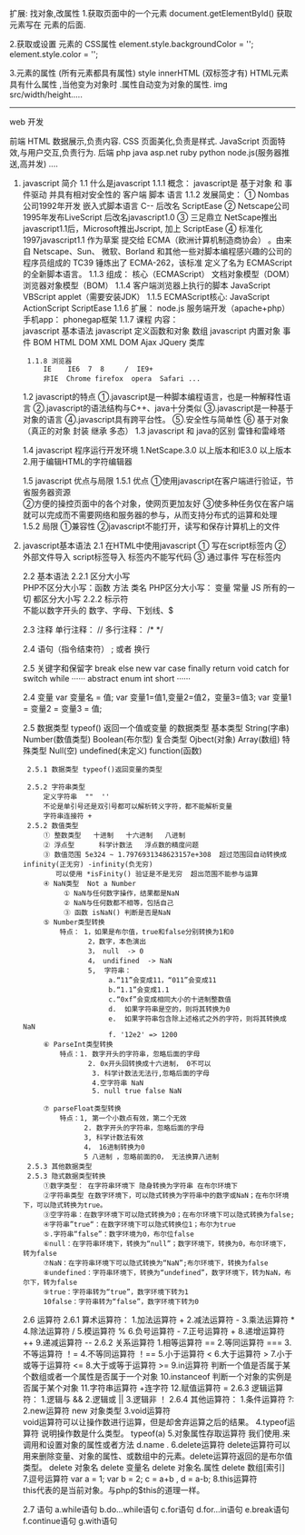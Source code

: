 扩展:
    找对象,改属性
1.获取页面中的一个元素
    document.getElementById()
    获取元素写在  元素的后面.

2.获取或设置 元素的 CSS属性
    element.style.backgroundColor = '';
    element.style.color = '';

3.元素的属性 (所有元素都具有属性)
    style
    innerHTML  (双标签才有)
    HTML元素 具有什么属性 ,当他变为对象时 .属性自动变为对象的属性.
    img  src/width/height.....

------------

web  开发

前端
    HTML        数据展示,负责内容.
    CSS         页面美化,负责是样式.
    JavaScript  页面特效,与用户交互,负责行为.
后端
    php  java  asp.net  ruby  python  node.js(服务器推送,高并发) ....

1. javascript 简介
    1.1 什么是javascript
        1.1.1 概念： javascript是 基于对象 和 事件驱动 并具有相对安全性的 客户端 脚本 语言
        1.1.2 发展简史：
            ① Nombas公司1992年开发 嵌入式脚本语言 C-- 后改名 ScriptEase
            ② Netscape公司 1995年发布LiveScript 后改名javascript1.0 
            ③ 三足鼎立  NetScape推出javascript1.1后，Microsoft推出Jscript, 加上 ScriptEase
            ④ 标准化 1997javascript1.1 作为草案 提交给 ECMA（欧洲计算机制造商协会） 。由来自 Netscape、Sun、
                微软、Borland 和其他一些对脚本编程感兴趣的公司的程序员组成的 TC39 锤炼出了 ECMA-262，该标准
                定义了名为 ECMAScript 的全新脚本语言。
        1.1.3 组成： 核心（ECMAScript） 文档对象模型（DOM）  浏览器对象模型（BOM）
        1.1.4 客户端浏览器上执行的脚本 JavaScript   VBScript    applet（需要安装JDK）
        1.1.5 ECMAScript核心: JavaScript   ActionScript  ScriptEase
        1.1.6 扩展：     node.js  服务端开发（apache+php）
                               手机app：  phonegap框架
        1.1.7 课程 内容：   
            javascript 基本语法
            javascript 定义函数和对象 数组
            javascript 内置对象
            事件
            BOM
            HTML DOM
            XML DOM
            Ajax
            JQuery  类库

        1.1.8 浏览器
            IE    IE6  7  8     /  IE9+
            非IE  Chrome firefox  opera  Safari ...
            
    1.2 javascript的特点
        ①.javascript是一种脚本编程语言，也是一种解释性语言
        ②.javascript的语法结构与C++、java十分类似
        ③.javascript是一种基于对象的语言 
        ④.javascript具有跨平台性。
        ⑤.安全性与简单性
        ⑥ 基于对象（真正的对象 封装 继承 多态）
    1.3 javascript 和 java的区别
        雷锋和雷峰塔
        
    1.4 javascript 程序运行开发环境
        1.NetScape.3.0 以上版本和IE3.0 以上版本
        2.用于编辑HTML的字符编辑器
        
    1.5 javascript 优点与局限
        1.5.1 优点
            ①使用javascript在客户端进行验证，节省服务器资源  
            ②方便的操控页面中的各个对象，使网页更加友好
            ③使多种任务仅在客户端就可以完成而不需要网络和服务器的参与，从而支持分布式的运算和处理
        1.5.2 局限
            ①兼容性
            ②javascript不能打开，读写和保存计算机上的文件

2. javascript基本语法
    2.1 在HTML中使用javascript
        ① 写在script标签内
        ② 外部文件导入 script标签导入 <script src="script.js"></script> 标签内不能写代码
        ③ 通过事件 写在标签内 <tag onclick="code...."></tag>
        
    2.2 基本语法
        2.2.1 区分大小写  
            PHP不区分大小写：函数  方法   类名 
            PHP区分大小写：   变量  常量
            JS 所有的一切 都区分大小写
        2.2.2 标示符   
            不能以数字开头的 数字、字母、下划线、$
            
    2.3 注释
            单行注释：  //
            多行注释：  /*  */
        
    2.4 语句（指令结束符）
        ; 或者 换行
    
    2.5 关键字和保留字
        break       else        new     var
        case        finally     return      void
        catch       for     switch   while
        ······
        abstract    enum        int     short
        ······
        
    2.4 变量
        var 变量名 = 值;
        var 变量1=值1,变量2=值2，变量3=值3;
        var 变量1 = 变量2 = 变量3 = 值;
        
    2.5 数据类型 typeof()  返回一个值或变量 的数据类型
        基本类型
            String(字串)  Number(数值类型)  Boolean(布尔型)
        复合类型
            Ojbect(对象)  Array(数组)
        特殊类型
            Null(空)  undefined(未定义)  function(函数)

        2.5.1 数据类型 typeof()返回变量的类型

        2.5.2 字符串类型
            定义字符串  ""  ''
            不论是单引号还是双引号都可以解析转义字符，都不能解析变量
            字符串连接符 +
        2.5.2 数值类型
            ① 整数类型   十进制   十六进制   八进制
            ② 浮点型      科学计数法   浮点数的精度问题
            ③ 数值范围 5e324 ~ 1.7976931348623157e+308  超过范围回自动转换成 infinity(正无穷) -infinity(负无穷)
               可以使用 *isFinity() 验证是不是无穷  超出范围不能参与运算
            ④ NaN类型  Not a Number
                 ① NaN与任何数字操作，结果都是NaN
                 ② NaN与任何数都不相等，包括自己
                 ③ 函数 isNaN() 判断是否是NaN
            ⑤ Number类型转换
                特点： 1，如果是布尔值，true和false分别转换为1和0
                       2，数字，本色演出
                       3， null  -> 0
                       4， undifined  -> NaN
                       5,  字符串：
                            a.“11”会变成11，“011”会变成11
                            b.“1.1”会变成1.1
                            c.“0xf”会变成相同大小的十进制整数值
                            d.  如果字符串是空的，则将其转换为0
                            e.  如果字符串包含除上述格式之外的字符，则将其转换成NaN
                            f. '12e2' => 1200
            ⑥ ParseInt类型转换
                特点：1. 数字开头的字符串，忽略后面的字母
                       2. 0x开头回转换成十六进制， 0不可以
                        3. 科学计数法无法行,忽略后面的字母
                        4.空字符串 NaN
                        5. null true false NaN
                        
            ⑦ parseFloat类型转换
                特点：1, 第一个小数点有效，第二个无效
                      2. 数字开头的字符串，忽略后面的字母
                      3, 科学计数法有效
                      4， 16进制转换为0
                      5 八进制 ，忽略前面的0， 无法换算八进制
        2.5.3 其他数据类型
        2.5.3 隐式数据类型转换
            ①数字类型： 在字符串环境下 隐身转换为字符串 在布尔环境下
            ②字符串类型 在数字环境下，可以隐式转换为字符串中的数字或NaN；在布尔环境下，可以隐式转换为true。
            ③空字符串：在数字环境下可以隐式转换为0；在布尔环境下可以隐式转换为false;
            ④字符串”true“：在数字环境下可以隐式转换位1；布尔为true
            ⑤.字符串“false”：数字环境为0，布尔位false
            ⑥null：在字符串环境下，转换为“null”；数字环境下，转换为0，布尔环境下，转为false
            ⑦NaN：在字符串环境下可以隐式转换为“NaN”;布尔环境下，转换为false
            ⑧undefined：字符串环境下，转换为“undefined”，数字环境下，转为NaN，布尔下，转为false
            ⑨true：字符串转为“true”，数字环境下转为1
            10false：字符串转为“false”，数字环境下转为0
    2.6 运算符
        2.6.1 算术运算符：
            1.加法运算符     +
            2.减法运算符     -
            3.乘法运算符     *
            4.除法运算符     /
            5.模运算符        %
            6.负号运算符     -
            7.正号运算符     +
            8.递增运算符     ++
            9.递减运算符     --
        2.6.2  关系运算符
            1.相等运算符     ==
            2.等同运算符     ===
            3.不等运算符     ！=
            4.不等同运算符    ！==
            5.小于运算符     <
            6.大于运算符     >
            7.小于或等于运算符  <=
            8.大于或等于运算符      >=
            9.in运算符
            判断一个值是否属于某个数组或者一个属性是否属于一个对象
            10.instanceof
            判断一个对象的实例是否属于某个对象
            11.字符串运算符   +连字符
            12.赋值运算符    =
        2.6.3 逻辑运算符：
            1.逻辑与   &&
            2.逻辑或   ||
            3.逻辑非   ！
        2.6.4 其他运算符：
            1.条件运算符     ?:
            2.new运算符        new 对象类型
            3.void运算符   
            void运算符可以让操作数进行运算，但是却舍弃运算之后的结果。
            4.typeof运算符
            说明操作数是什么类型。 typeof(a)
        5.对象属性存取运算符 
            我们使用.来调用和设置对象的属性或者方法 d.name  .
        6.delete运算符
            delete运算符可以用来删除变量、对象的属性、或数组中的元素。delete运算符返回的是布尔值类型。
            delete 对象名      delete 变量名
            delete 对象名.属性
            delete 数组[索引]   
        7.逗号运算符
            var a = 1;
            var b = 2;
            c = a+b , d = a-b;
            8.this运算符   
            this代表的是当前对象。与php的$this的道理一样。   
            
    2.7 语句
        a.while语句
        b.do…while语句
        c.for语句
        d.for…in语句
        e.break语句
        f.continue语句
        g.with语句    



